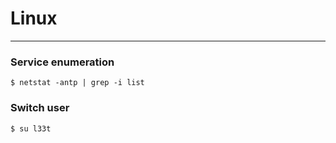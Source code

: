 # Linux
***

### Service enumeration
```shell
$ netstat -antp | grep -i list
```



### Switch user
```shell
$ su l33t
```